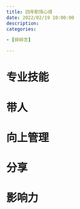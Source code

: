 ```yaml
---
title: 四年职场心得
date: 2022/02/19 10:00:00
description:
categories: 

- [碎碎念]

---
```


# 专业技能

# 带人

# 向上管理

# 分享

# 影响力